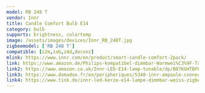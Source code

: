 ```yaml
---
model: RB 248 T
vendor: Innr
title: Candle Comfort Bulb E14
category: bulb
supports: brightness, colortemp
image: /assets/images/devices/Innr_RB_248T.jpg
zigbeemodel: ['RB 248 T']
compatible: [z2m,iob,z4d,deconz]
mlink: https://www.innr.com/en/product/smart-candle-comfort-2pack/
link: https://www.amazon.de/Philips-kompatibel-dimmbar-Warmwei%C3%9F-Tageslicht/dp/B07HB37DJ9
link2: https://www.amazon.co.uk/Innr-LED-E14-lamp-tunable/dp/B07KGHTBFH
link3: https://www.domadoo.fr/en/peripheriques/5348-innr-ampoule-connectee-type-e14-zigbee-30-pack-de-2-ampoules-blanc-reglable-2200k-a-5000k-8718781552299.html
link4: https://www.tink.de/innr-led-kerze-e14-lampe-dimmbar-weiss-zigbee-3-0-rb-248-t-2-2er-set
---
```

